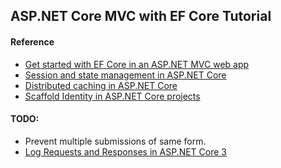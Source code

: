 ﻿## ASP.NET Core MVC with EF Core Tutorial

#### Reference
- [Get started with EF Core in an ASP.NET MVC web app](https://docs.microsoft.com/en-us/aspnet/core/data/ef-mvc/intro?view=aspnetcore-3.1)
- [Session and state management in ASP.NET Core](https://docs.microsoft.com/en-us/aspnet/core/fundamentals/app-state?view=aspnetcore-3.1)
- [Distributed caching in ASP.NET Core](https://docs.microsoft.com/en-us/aspnet/core/performance/caching/distributed?view=aspnetcore-3.1)
- [Scaffold Identity in ASP.NET Core projects](https://docs.microsoft.com/en-us/aspnet/core/security/authentication/scaffold-identity?view=aspnetcore-3.1&tabs=visual-studio)


#### TODO:
- Prevent multiple submissions of same form.
- [Log Requests and Responses in ASP.NET Core 3](https://itnext.io/log-requests-and-responses-in-asp-net-core-3-a1bebd49c996)